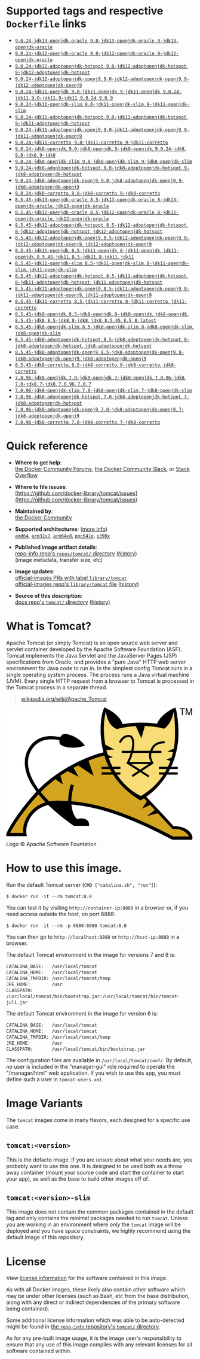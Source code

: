 <!--

********************************************************************************

WARNING:

    DO NOT EDIT "tomcat/README.md"

    IT IS AUTO-GENERATED

    (from the other files in "tomcat/" combined with a set of templates)

********************************************************************************

-->

# Supported tags and respective `Dockerfile` links

-	[`9.0.24-jdk13-openjdk-oracle`, `9.0-jdk13-openjdk-oracle`, `9-jdk13-openjdk-oracle`](https://github.com/docker-library/tomcat/blob/73156213c57edd31b78b99bb991382dd3c12d2a9/9.0/jdk13/openjdk-oracle/Dockerfile)
-	[`9.0.24-jdk12-openjdk-oracle`, `9.0-jdk12-openjdk-oracle`, `9-jdk12-openjdk-oracle`](https://github.com/docker-library/tomcat/blob/73156213c57edd31b78b99bb991382dd3c12d2a9/9.0/jdk12/openjdk-oracle/Dockerfile)
-	[`9.0.24-jdk12-adoptopenjdk-hotspot`, `9.0-jdk12-adoptopenjdk-hotspot`, `9-jdk12-adoptopenjdk-hotspot`](https://github.com/docker-library/tomcat/blob/73156213c57edd31b78b99bb991382dd3c12d2a9/9.0/jdk12/adoptopenjdk-hotspot/Dockerfile)
-	[`9.0.24-jdk12-adoptopenjdk-openj9`, `9.0-jdk12-adoptopenjdk-openj9`, `9-jdk12-adoptopenjdk-openj9`](https://github.com/docker-library/tomcat/blob/73156213c57edd31b78b99bb991382dd3c12d2a9/9.0/jdk12/adoptopenjdk-openj9/Dockerfile)
-	[`9.0.24-jdk11-openjdk`, `9.0-jdk11-openjdk`, `9-jdk11-openjdk`, `9.0.24-jdk11`, `9.0-jdk11`, `9-jdk11`, `9.0.24`, `9.0`, `9`](https://github.com/docker-library/tomcat/blob/73156213c57edd31b78b99bb991382dd3c12d2a9/9.0/jdk11/openjdk/Dockerfile)
-	[`9.0.24-jdk11-openjdk-slim`, `9.0-jdk11-openjdk-slim`, `9-jdk11-openjdk-slim`](https://github.com/docker-library/tomcat/blob/73156213c57edd31b78b99bb991382dd3c12d2a9/9.0/jdk11/openjdk-slim/Dockerfile)
-	[`9.0.24-jdk11-adoptopenjdk-hotspot`, `9.0-jdk11-adoptopenjdk-hotspot`, `9-jdk11-adoptopenjdk-hotspot`](https://github.com/docker-library/tomcat/blob/73156213c57edd31b78b99bb991382dd3c12d2a9/9.0/jdk11/adoptopenjdk-hotspot/Dockerfile)
-	[`9.0.24-jdk11-adoptopenjdk-openj9`, `9.0-jdk11-adoptopenjdk-openj9`, `9-jdk11-adoptopenjdk-openj9`](https://github.com/docker-library/tomcat/blob/73156213c57edd31b78b99bb991382dd3c12d2a9/9.0/jdk11/adoptopenjdk-openj9/Dockerfile)
-	[`9.0.24-jdk11-corretto`, `9.0-jdk11-corretto`, `9-jdk11-corretto`](https://github.com/docker-library/tomcat/blob/73156213c57edd31b78b99bb991382dd3c12d2a9/9.0/jdk11/corretto/Dockerfile)
-	[`9.0.24-jdk8-openjdk`, `9.0-jdk8-openjdk`, `9-jdk8-openjdk`, `9.0.24-jdk8`, `9.0-jdk8`, `9-jdk8`](https://github.com/docker-library/tomcat/blob/73156213c57edd31b78b99bb991382dd3c12d2a9/9.0/jdk8/openjdk/Dockerfile)
-	[`9.0.24-jdk8-openjdk-slim`, `9.0-jdk8-openjdk-slim`, `9-jdk8-openjdk-slim`](https://github.com/docker-library/tomcat/blob/73156213c57edd31b78b99bb991382dd3c12d2a9/9.0/jdk8/openjdk-slim/Dockerfile)
-	[`9.0.24-jdk8-adoptopenjdk-hotspot`, `9.0-jdk8-adoptopenjdk-hotspot`, `9-jdk8-adoptopenjdk-hotspot`](https://github.com/docker-library/tomcat/blob/73156213c57edd31b78b99bb991382dd3c12d2a9/9.0/jdk8/adoptopenjdk-hotspot/Dockerfile)
-	[`9.0.24-jdk8-adoptopenjdk-openj9`, `9.0-jdk8-adoptopenjdk-openj9`, `9-jdk8-adoptopenjdk-openj9`](https://github.com/docker-library/tomcat/blob/73156213c57edd31b78b99bb991382dd3c12d2a9/9.0/jdk8/adoptopenjdk-openj9/Dockerfile)
-	[`9.0.24-jdk8-corretto`, `9.0-jdk8-corretto`, `9-jdk8-corretto`](https://github.com/docker-library/tomcat/blob/73156213c57edd31b78b99bb991382dd3c12d2a9/9.0/jdk8/corretto/Dockerfile)
-	[`8.5.45-jdk13-openjdk-oracle`, `8.5-jdk13-openjdk-oracle`, `8-jdk13-openjdk-oracle`, `jdk13-openjdk-oracle`](https://github.com/docker-library/tomcat/blob/8f1471772b7c1c0fbbaa7c759e1ccdeef2863940/8.5/jdk13/openjdk-oracle/Dockerfile)
-	[`8.5.45-jdk12-openjdk-oracle`, `8.5-jdk12-openjdk-oracle`, `8-jdk12-openjdk-oracle`, `jdk12-openjdk-oracle`](https://github.com/docker-library/tomcat/blob/8f1471772b7c1c0fbbaa7c759e1ccdeef2863940/8.5/jdk12/openjdk-oracle/Dockerfile)
-	[`8.5.45-jdk12-adoptopenjdk-hotspot`, `8.5-jdk12-adoptopenjdk-hotspot`, `8-jdk12-adoptopenjdk-hotspot`, `jdk12-adoptopenjdk-hotspot`](https://github.com/docker-library/tomcat/blob/8f1471772b7c1c0fbbaa7c759e1ccdeef2863940/8.5/jdk12/adoptopenjdk-hotspot/Dockerfile)
-	[`8.5.45-jdk12-adoptopenjdk-openj9`, `8.5-jdk12-adoptopenjdk-openj9`, `8-jdk12-adoptopenjdk-openj9`, `jdk12-adoptopenjdk-openj9`](https://github.com/docker-library/tomcat/blob/8f1471772b7c1c0fbbaa7c759e1ccdeef2863940/8.5/jdk12/adoptopenjdk-openj9/Dockerfile)
-	[`8.5.45-jdk11-openjdk`, `8.5-jdk11-openjdk`, `8-jdk11-openjdk`, `jdk11-openjdk`, `8.5.45-jdk11`, `8.5-jdk11`, `8-jdk11`, `jdk11`](https://github.com/docker-library/tomcat/blob/8f1471772b7c1c0fbbaa7c759e1ccdeef2863940/8.5/jdk11/openjdk/Dockerfile)
-	[`8.5.45-jdk11-openjdk-slim`, `8.5-jdk11-openjdk-slim`, `8-jdk11-openjdk-slim`, `jdk11-openjdk-slim`](https://github.com/docker-library/tomcat/blob/8f1471772b7c1c0fbbaa7c759e1ccdeef2863940/8.5/jdk11/openjdk-slim/Dockerfile)
-	[`8.5.45-jdk11-adoptopenjdk-hotspot`, `8.5-jdk11-adoptopenjdk-hotspot`, `8-jdk11-adoptopenjdk-hotspot`, `jdk11-adoptopenjdk-hotspot`](https://github.com/docker-library/tomcat/blob/8f1471772b7c1c0fbbaa7c759e1ccdeef2863940/8.5/jdk11/adoptopenjdk-hotspot/Dockerfile)
-	[`8.5.45-jdk11-adoptopenjdk-openj9`, `8.5-jdk11-adoptopenjdk-openj9`, `8-jdk11-adoptopenjdk-openj9`, `jdk11-adoptopenjdk-openj9`](https://github.com/docker-library/tomcat/blob/8f1471772b7c1c0fbbaa7c759e1ccdeef2863940/8.5/jdk11/adoptopenjdk-openj9/Dockerfile)
-	[`8.5.45-jdk11-corretto`, `8.5-jdk11-corretto`, `8-jdk11-corretto`, `jdk11-corretto`](https://github.com/docker-library/tomcat/blob/8f1471772b7c1c0fbbaa7c759e1ccdeef2863940/8.5/jdk11/corretto/Dockerfile)
-	[`8.5.45-jdk8-openjdk`, `8.5-jdk8-openjdk`, `8-jdk8-openjdk`, `jdk8-openjdk`, `8.5.45-jdk8`, `8.5-jdk8`, `8-jdk8`, `jdk8`, `8.5.45`, `8.5`, `8`, `latest`](https://github.com/docker-library/tomcat/blob/8f1471772b7c1c0fbbaa7c759e1ccdeef2863940/8.5/jdk8/openjdk/Dockerfile)
-	[`8.5.45-jdk8-openjdk-slim`, `8.5-jdk8-openjdk-slim`, `8-jdk8-openjdk-slim`, `jdk8-openjdk-slim`](https://github.com/docker-library/tomcat/blob/8f1471772b7c1c0fbbaa7c759e1ccdeef2863940/8.5/jdk8/openjdk-slim/Dockerfile)
-	[`8.5.45-jdk8-adoptopenjdk-hotspot`, `8.5-jdk8-adoptopenjdk-hotspot`, `8-jdk8-adoptopenjdk-hotspot`, `jdk8-adoptopenjdk-hotspot`](https://github.com/docker-library/tomcat/blob/8f1471772b7c1c0fbbaa7c759e1ccdeef2863940/8.5/jdk8/adoptopenjdk-hotspot/Dockerfile)
-	[`8.5.45-jdk8-adoptopenjdk-openj9`, `8.5-jdk8-adoptopenjdk-openj9`, `8-jdk8-adoptopenjdk-openj9`, `jdk8-adoptopenjdk-openj9`](https://github.com/docker-library/tomcat/blob/8f1471772b7c1c0fbbaa7c759e1ccdeef2863940/8.5/jdk8/adoptopenjdk-openj9/Dockerfile)
-	[`8.5.45-jdk8-corretto`, `8.5-jdk8-corretto`, `8-jdk8-corretto`, `jdk8-corretto`](https://github.com/docker-library/tomcat/blob/8f1471772b7c1c0fbbaa7c759e1ccdeef2863940/8.5/jdk8/corretto/Dockerfile)
-	[`7.0.96-jdk8-openjdk`, `7.0-jdk8-openjdk`, `7-jdk8-openjdk`, `7.0.96-jdk8`, `7.0-jdk8`, `7-jdk8`, `7.0.96`, `7.0`, `7`](https://github.com/docker-library/tomcat/blob/ebd6636d596c050c3348f6a53edb3184f35dcaed/7/jdk8/openjdk/Dockerfile)
-	[`7.0.96-jdk8-openjdk-slim`, `7.0-jdk8-openjdk-slim`, `7-jdk8-openjdk-slim`](https://github.com/docker-library/tomcat/blob/ebd6636d596c050c3348f6a53edb3184f35dcaed/7/jdk8/openjdk-slim/Dockerfile)
-	[`7.0.96-jdk8-adoptopenjdk-hotspot`, `7.0-jdk8-adoptopenjdk-hotspot`, `7-jdk8-adoptopenjdk-hotspot`](https://github.com/docker-library/tomcat/blob/ebd6636d596c050c3348f6a53edb3184f35dcaed/7/jdk8/adoptopenjdk-hotspot/Dockerfile)
-	[`7.0.96-jdk8-adoptopenjdk-openj9`, `7.0-jdk8-adoptopenjdk-openj9`, `7-jdk8-adoptopenjdk-openj9`](https://github.com/docker-library/tomcat/blob/ebd6636d596c050c3348f6a53edb3184f35dcaed/7/jdk8/adoptopenjdk-openj9/Dockerfile)
-	[`7.0.96-jdk8-corretto`, `7.0-jdk8-corretto`, `7-jdk8-corretto`](https://github.com/docker-library/tomcat/blob/ebd6636d596c050c3348f6a53edb3184f35dcaed/7/jdk8/corretto/Dockerfile)

# Quick reference

-	**Where to get help**:  
	[the Docker Community Forums](https://forums.docker.com/), [the Docker Community Slack](https://blog.docker.com/2016/11/introducing-docker-community-directory-docker-community-slack/), or [Stack Overflow](https://stackoverflow.com/search?tab=newest&q=docker)

-	**Where to file issues**:  
	[https://github.com/docker-library/tomcat/issues](https://github.com/docker-library/tomcat/issues)

-	**Maintained by**:  
	[the Docker Community](https://github.com/docker-library/tomcat)

-	**Supported architectures**: ([more info](https://github.com/docker-library/official-images#architectures-other-than-amd64))  
	[`amd64`](https://hub.docker.com/r/amd64/tomcat/), [`arm32v7`](https://hub.docker.com/r/arm32v7/tomcat/), [`arm64v8`](https://hub.docker.com/r/arm64v8/tomcat/), [`ppc64le`](https://hub.docker.com/r/ppc64le/tomcat/), [`s390x`](https://hub.docker.com/r/s390x/tomcat/)

-	**Published image artifact details**:  
	[repo-info repo's `repos/tomcat/` directory](https://github.com/docker-library/repo-info/blob/master/repos/tomcat) ([history](https://github.com/docker-library/repo-info/commits/master/repos/tomcat))  
	(image metadata, transfer size, etc)

-	**Image updates**:  
	[official-images PRs with label `library/tomcat`](https://github.com/docker-library/official-images/pulls?q=label%3Alibrary%2Ftomcat)  
	[official-images repo's `library/tomcat` file](https://github.com/docker-library/official-images/blob/master/library/tomcat) ([history](https://github.com/docker-library/official-images/commits/master/library/tomcat))

-	**Source of this description**:  
	[docs repo's `tomcat/` directory](https://github.com/docker-library/docs/tree/master/tomcat) ([history](https://github.com/docker-library/docs/commits/master/tomcat))

# What is Tomcat?

Apache Tomcat (or simply Tomcat) is an open source web server and servlet container developed by the Apache Software Foundation (ASF). Tomcat implements the Java Servlet and the JavaServer Pages (JSP) specifications from Oracle, and provides a "pure Java" HTTP web server environment for Java code to run in. In the simplest config Tomcat runs in a single operating system process. The process runs a Java virtual machine (JVM). Every single HTTP request from a browser to Tomcat is processed in the Tomcat process in a separate thread.

> [wikipedia.org/wiki/Apache_Tomcat](https://en.wikipedia.org/wiki/Apache_Tomcat)

![logo](https://raw.githubusercontent.com/docker-library/docs/8e31eb93a02d504d0cfe1da435aa31b377fc627d/tomcat/logo.png)Logo &copy; Apache Software Fountation

# How to use this image.

Run the default Tomcat server (`CMD ["catalina.sh", "run"]`):

```console
$ docker run -it --rm tomcat:8.0
```

You can test it by visiting `http://container-ip:8080` in a browser or, if you need access outside the host, on port 8888:

```console
$ docker run -it --rm -p 8888:8080 tomcat:8.0
```

You can then go to `http://localhost:8888` or `http://host-ip:8888` in a browser.

The default Tomcat environment in the image for versions 7 and 8 is:

	CATALINA_BASE:   /usr/local/tomcat
	CATALINA_HOME:   /usr/local/tomcat
	CATALINA_TMPDIR: /usr/local/tomcat/temp
	JRE_HOME:        /usr
	CLASSPATH:       /usr/local/tomcat/bin/bootstrap.jar:/usr/local/tomcat/bin/tomcat-juli.jar

The default Tomcat environment in the image for version 6 is:

	CATALINA_BASE:   /usr/local/tomcat
	CATALINA_HOME:   /usr/local/tomcat
	CATALINA_TMPDIR: /usr/local/tomcat/temp
	JRE_HOME:        /usr
	CLASSPATH:       /usr/local/tomcat/bin/bootstrap.jar

The configuration files are available in `/usr/local/tomcat/conf/`. By default, no user is included in the "manager-gui" role required to operate the "/manager/html" web application. If you wish to use this app, you must define such a user in `tomcat-users.xml`.

# Image Variants

The `tomcat` images come in many flavors, each designed for a specific use case.

## `tomcat:<version>`

This is the defacto image. If you are unsure about what your needs are, you probably want to use this one. It is designed to be used both as a throw away container (mount your source code and start the container to start your app), as well as the base to build other images off of.

## `tomcat:<version>-slim`

This image does not contain the common packages contained in the default tag and only contains the minimal packages needed to run `tomcat`. Unless you are working in an environment where *only* the `tomcat` image will be deployed and you have space constraints, we highly recommend using the default image of this repository.

# License

View [license information](https://www.apache.org/licenses/LICENSE-2.0) for the software contained in this image.

As with all Docker images, these likely also contain other software which may be under other licenses (such as Bash, etc from the base distribution, along with any direct or indirect dependencies of the primary software being contained).

Some additional license information which was able to be auto-detected might be found in [the `repo-info` repository's `tomcat/` directory](https://github.com/docker-library/repo-info/tree/master/repos/tomcat).

As for any pre-built image usage, it is the image user's responsibility to ensure that any use of this image complies with any relevant licenses for all software contained within.
